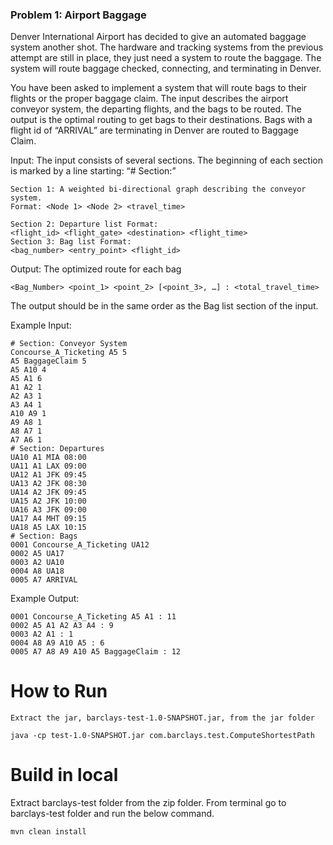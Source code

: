 ### Problem 1: Airport Baggage

Denver International Airport has decided to give an automated baggage system another shot. The hardware and tracking systems from the previous attempt are still in place, they just need a system to route the baggage.  The system will route baggage checked, connecting, and terminating in Denver.

You have been asked to implement a system that will route bags to their flights or the proper baggage claim.  The input describes the airport conveyor system, the departing flights, and the bags to be routed.  The output is the optimal routing to get bags to their destinations.  Bags with a flight id of “ARRIVAL” are terminating in Denver are routed to Baggage Claim.

Input: The input consists of several sections.  The beginning of each section is marked by a line starting: “# Section:”
```
Section 1: A weighted bi-directional graph describing the conveyor system.
Format: <Node 1> <Node 2> <travel_time>

Section 2: Departure list Format:
<flight_id> <flight_gate> <destination> <flight_time>
Section 3: Bag list Format:
<bag_number> <entry_point> <flight_id>
```

Output: The optimized route for each bag
```
<Bag_Number> <point_1> <point_2> [<point_3>, …] : <total_travel_time>
```

The output should be in the same order as the Bag list section of the input.

Example Input:
```
# Section: Conveyor System
Concourse_A_Ticketing A5 5
A5 BaggageClaim 5
A5 A10 4
A5 A1 6
A1 A2 1
A2 A3 1
A3 A4 1
A10 A9 1
A9 A8 1
A8 A7 1
A7 A6 1
# Section: Departures
UA10 A1 MIA 08:00
UA11 A1 LAX 09:00
UA12 A1 JFK 09:45
UA13 A2 JFK 08:30
UA14 A2 JFK 09:45
UA15 A2 JFK 10:00
UA16 A3 JFK 09:00
UA17 A4 MHT 09:15
UA18 A5 LAX 10:15
# Section: Bags
0001 Concourse_A_Ticketing UA12
0002 A5 UA17
0003 A2 UA10
0004 A8 UA18
0005 A7 ARRIVAL
```

Example Output:
```
0001 Concourse_A_Ticketing A5 A1 : 11
0002 A5 A1 A2 A3 A4 : 9
0003 A2 A1 : 1
0004 A8 A9 A10 A5 : 6
0005 A7 A8 A9 A10 A5 BaggageClaim : 12
```


# How to Run

```
Extract the jar, barclays-test-1.0-SNAPSHOT.jar, from the jar folder
```

```
java -cp test-1.0-SNAPSHOT.jar com.barclays.test.ComputeShortestPath
```

# Build in local

Extract barclays-test folder from the zip folder. From terminal go to barclays-test folder and run the below command.  

```
mvn clean install
```

